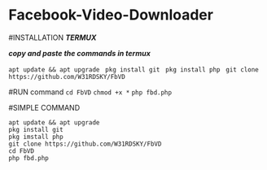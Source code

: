 # Facebook-Video-Downloader

#INSTALLATION
  ***TERMUX***

   ***copy and paste the commands in termux***

 `apt update && apt upgrade `
 `pkg install git `
 `pkg install php `
 `git clone https://github.com/W31RDSKY/FbVD`

#RUN command
 `cd FbVD`
 `chmod +x *`
 `php fbd.php`

#SIMPLE COMMAND 

```
apt update && apt upgrade 
pkg install git
pkg imstall php
git clone https://github.com/W31RDSKY/FbVD
cd FbVD
php fbd.php
